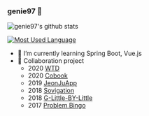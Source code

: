 ### genie97 :peach:

![genie97's github stats](https://github-readme-stats.vercel.app/api?username=genie97&show_icons=true&theme=buefy)

[![Most Used Language](https://github-readme-stats.vercel.app/api/top-langs/?username=genie97&layout=compact&theme=buefy&hide=python)](https://github.com/anuraghazra/github-readme-stats)

- 🌱 I’m currently learning Spring Boot, Vue.js
- 👯 Collaboration project 
  - 2020 [WTD](https://github.com/SSThree/WTD_ver2)
  - 2020 [Cobook](https://github.com/Makers101/Cobook)
  - 2019 [JeonJuApp](https://github.com/JeonJuApp)
  - 2018 [Sovigation](https://github.com/Sovigation)
  - 2018 [G-Little-BY-Little](https://github.com/G-Little-BY-Little)
  - 2017 [Problem Bingo](https://github.com/ProblemBingo)

<!--
**genie97/genie97** is a ✨ _special_ ✨ repository because its `README.md` (this file) appears on your GitHub profile.

Here are some ideas to get you started:

- 🔭 I’m currently working on ...
- 🌱 I’m currently learning ...
- 👯 I’m looking to collaborate on ...
- 🤔 I’m looking for help with ...
- 💬 Ask me about ...
- 📫 How to reach me: ...
- 😄 Pronouns: ...
- ⚡ Fun fact: ...
-->
